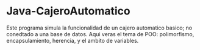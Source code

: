 # Java-CajeroAutomatico
Este programa simula la funcionalidad de un cajero automatico basico; no conedtado a una base de datos. Aqui veras el tema de POO: polimorfismo, encapsulamiento, herencia, y el ambito de variables.
